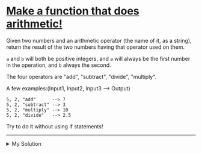 # [Make a function that does arithmetic!](https://www.codewars.com/kata/583f158ea20cfcbeb400000a)

Given two numbers and an arithmetic operator (the name of it, as a string), return the result of the two numbers having
that operator used on them.

`a` and `b` will both be positive integers, and `a` will always be the first number in the operation, and `b` always the
second.

The four operators are "add", "subtract", "divide", "multiply".

A few examples:(Input1, Input2, Input3 --> Output)

```
5, 2, "add"      --> 7
5, 2, "subtract" --> 3
5, 2, "multiply" --> 10
5, 2, "divide"   --> 2.5
```

Try to do it without using if statements!

---

<details><summary>My Solution</summary>

```js
function arithmetic(a, b, operator) {
  switch (operator) {
    case 'add':
      return a + b
    case 'subtract':
      return a - b
    case 'multiply':
      return a * b
    default:
      return a / b
  }
}
```

</details>

